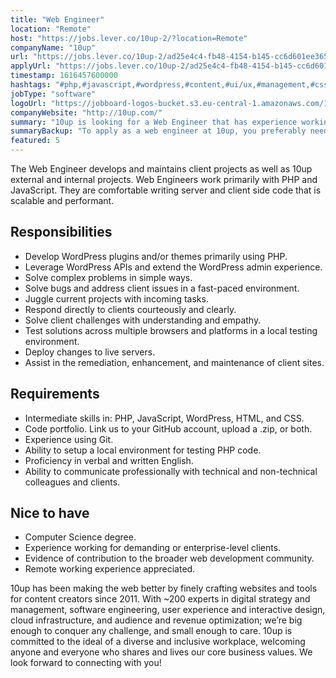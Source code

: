 ```yaml
---
title: "Web Engineer"
location: "Remote"
host: "https://jobs.lever.co/10up-2/?location=Remote"
companyName: "10up"
url: "https://jobs.lever.co/10up-2/ad25e4c4-fb48-4154-b145-cc6d601ee365"
applyUrl: "https://jobs.lever.co/10up-2/ad25e4c4-fb48-4154-b145-cc6d601ee365/apply"
timestamp: 1616457600000
hashtags: "#php,#javascript,#wordpress,#content,#ui/ux,#management,#css,#html,#git,#optimization"
jobType: "software"
logoUrl: "https://jobboard-logos-bucket.s3.eu-central-1.amazonaws.com/10up"
companyWebsite: "http://10up.com/"
summary: "10up is looking for a Web Engineer that has experience working for demanding or enterprise."
summaryBackup: "To apply as a web engineer at 10up, you preferably need to have some knowledge of: #php, #javascript, #wordpress."
featured: 5
---
```


The Web Engineer develops and maintains client projects as well as 10up external and internal projects. Web Engineers work primarily with PHP and JavaScript. They are comfortable writing server and client side code that is scalable and performant.

## Responsibilities

*   Develop WordPress plugins and/or themes primarily using PHP.
*   Leverage WordPress APIs and extend the WordPress admin experience.
*   Solve complex problems in simple ways.
*   Solve bugs and address client issues in a fast-paced environment.
*   Juggle current projects with incoming tasks.
*   Respond directly to clients courteously and clearly.
*   Solve client challenges with understanding and empathy.
*   Test solutions across multiple browsers and platforms in a local testing environment.
*   Deploy changes to live servers.
*   Assist in the remediation, enhancement, and maintenance of client sites.

## Requirements

*   Intermediate skills in: PHP, JavaScript, WordPress, HTML, and CSS.
*   Code portfolio. Link us to your GitHub account, upload a .zip, or both.
*   Experience using Git.
*   Ability to setup a local environment for testing PHP code.
*   Proficiency in verbal and written English.
*   Ability to communicate professionally with technical and non-technical colleagues and clients.

## Nice to have

*   Computer Science degree.
*   Experience working for demanding or enterprise-level clients.
*   Evidence of contribution to the broader web development community.
*   Remote working experience appreciated.

10up has been making the web better by finely crafting websites and tools for content creators since 2011. With ~200 experts in digital strategy and management, software engineering, user experience and interactive design, cloud infrastructure, and audience and revenue optimization; we’re big enough to conquer any challenge, and small enough to care. 10up is committed to the ideal of a diverse and inclusive workplace, welcoming anyone and everyone who shares and lives our core business values. We look forward to connecting with you! 
